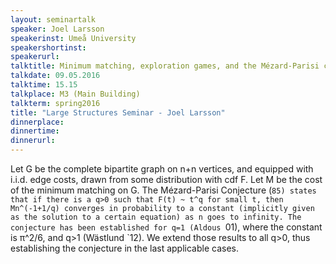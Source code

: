 ```yaml
---
layout: seminartalk
speaker: Joel Larsson
speakerinst: Umeå University
speakershortinst: 
speakerurl: 
talktitle: Minimum matching, exploration games, and the Mézard-Parisi conjecture
talkdate: 09.05.2016
talktime: 15.15
talkplace: M3 (Main Building)
talkterm: spring2016
title: "Large Structures Seminar - Joel Larsson"
dinnerplace: 
dinnertime: 
dinnerurl: 
---
```

Let G be the complete bipartite graph on n+n vertices, and equipped with i.i.d. edge costs, drawn from some distribution with cdf F. Let M be the cost of the minimum matching on G. The Mézard-Parisi Conjecture (`85) states that if there is a q>0 such that F(t) ~ t^q for small t, then Mn^(-1+1/q) converges in probability to a constant (implicitly given as the solution to a certain equation) as n goes to infinity. The conjecture has been established for q=1 (Aldous `01), where the constant is π^2/6, and q>1 (Wästlund `12). We extend those results to all q>0, thus establishing the conjecture in the last applicable cases.

